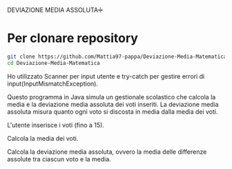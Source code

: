 DEVIAZIONE MEDIA ASSOLUTA➗



# Per clonare  repository



```bash
git clone https://github.com/Mattia97-pappa/Deviazione-Media-Matematica.git
cd Deviazione-Media-Matematica
```

Ho utilizzato Scanner per input utente
e try-catch per gestire errori di input(InputMismatchException).


Questo programma  in Java simula un gestionale scolastico che calcola la media e la deviazione media assoluta dei voti inseriti. La deviazione media assoluta misura quanto ogni voto si discosta in media dalla media dei voti.


L'utente inserisce i voti (fino a 15).

Calcola la media dei voti.

Calcola la deviazione media assoluta, ovvero la media delle differenze assolute tra ciascun voto e la media.


